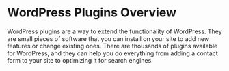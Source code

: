# WordPress Plugins Overview

WordPress plugins are a way to extend the functionality of WordPress. They are small pieces of software that you can install on your site to add new features or change existing ones. There are thousands of plugins available for WordPress, and they can help you do everything from adding a contact form to your site to optimizing it for search engines.